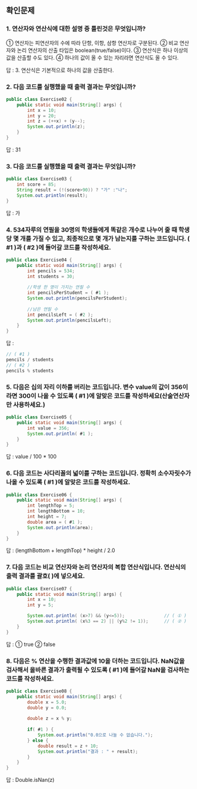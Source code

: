 ## 확인문제
### 1. 연산자와 연산식에 대한 설명 중 틀린것은 무엇입니까?
① 연산자는 피연산자의 수에 따라 단항, 이항, 삼항 연산자로 구분된다.
② 비교 연산자와 논리 연산자의 산출 타입은 boolean(true/false)이다.
③ 연산식은 하나 이상의 값을 산출할 수도 있다. 
④ 하나의 값이 올 수 있는 자리라면 연산식도 올 수 있다.

답 : 3. 연산식은 기본적으로 하나의 값을 산출한다.

### 2. 다음 코드를 실행했을 때 출력 결과는 무엇입니까?
```java
public class Exercise02 {
    public static void main(String[] args) {
        int x = 10;
        int y = 20;
        int z = (++x) + (y--);
        System.out.println(z);
    }
}
```
답 : 31

### 3. 다음 코드를 실행했을 때 출력 결과는 무엇입니까?
```java
public class Exercise03 {
    int score = 85;
    String result = (!(score>90)) ? "가" :"나";
    System.out.println(result);
}
```
답 : 가

### 4. 534자루의 연필을 30명의 학생들에게 똑같은 개수로 나누어 줄 때 학생당 몇 개를 가질 수 있고, 최종적으로 몇 개가 남는지를 구하는 코드입니다. ( #1 )과 ( #2 )에 들어갈 코드를 작성하세요.
```java
public class Exercise04 {
    public static void main(String[] args) {
        int pencils = 534;
        int students = 30;
        
        //학생 한 명이 가지는 연필 수
        int pencilsPerStudent = ( #1 );
        System.out.println(pencilsPerStudent);
        
        //남은 연필 수
        int pencilsLeft = ( #2 );
        System.out.println(pencilsLeft);
    }
}
```
답 :
```java
// ( #1 )
pencils / students
// ( #2 )
pencils % students
```

### 5. 다음은 십의 자리 이하를 버리는 코드입니다. 변수 value의 값이 356이라면 300이 나올 수 있도록 ( #1 )에 알맞은 코드를 작성하세요(산술연산자만 사용하세요.)
```java
public class Exercise05 {
    public static void main(String[] args) {
        int value = 356;
        System.out.println( #1 );
    }
}
```
답 : value / 100 * 100

### 6. 다음 코드는 사다리꼴의 넓이를 구하는 코드입니다. 정확히 소수자릿수가 나올 수 있도록 ( #1 )에 알맞은 코드를 작성하세요.
```java
public class Exercise06 {
    public static void main(String[] args) {
        int lengthTop = 5;
        int lengthBottom = 10;
        int height = 7;
        double area = ( #1 );
        System.out.println(area);
    }
}
```
답 : (lengthBottom + lengthTop) * height / 2.0

### 7. 다음 코드는 비교 연산자와 논리 연산자의 복합 연산식입니다. 연산식의 출력 결과를 괄호( )에 넣으세요.
```java
public class Exercise07 {
    public static void main(String[] args) {
        int x = 10;
        int y = 5;

        System.out.println( (x>7) && (y<=5));               // ( ① )
        System.out.println( (x%3 == 2) || (y%2 != 1));      // ( ② )
    }
}
```
답 : ① true ② false

### 8. 다음은 % 연산을 수행한 결과값에 10을 더하는 코드입니다. NaN값을 검사해서 올바른 결과가 출력될 수 있도록 ( #1 )에 들어갈 NaN을 검사하는 코드를 작성하세요.
```java
public class Exercise08 {
    public static void main(String[] args) {
        double x = 5.0;
        double y = 0.0;
        
        double z = x % y;
        
        if( #1 ) {
            System.out.println("0.0으로 나눌 수 없습니다.");
        } else {
            double result = z + 10;
            System.out.println("결과 : " + result);
        }
    }
}
```
답 : Double.isNan(z)